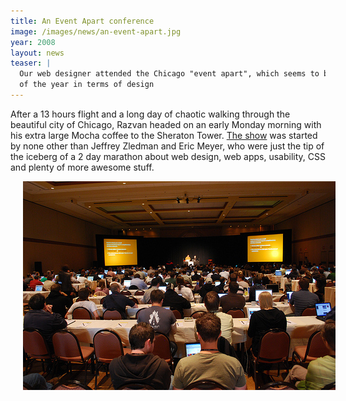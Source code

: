 ```yaml
---
title: An Event Apart conference
image: /images/news/an-event-apart.jpg
year: 2008
layout: news
teaser: |
  Our web designer attended the Chicago "event apart", which seems to be the highlight 
  of the year in terms of design
---
```


After a 13 hours flight and a long day of chaotic walking through the beautiful city
of Chicago, Razvan headed on an early Monday morning with his extra large Mocha coffee
to the Sheraton Tower. [The show][conf] was started by none other than Jeffrey Zledman and
Eric Meyer, who were just the tip of the iceberg of a 2 day marathon about web design,
web apps, usability, CSS and plenty of more awesome stuff.

<img src="/images/news/an-event-apart-3.jpg" alt="chicago" style="margin-left: 20px" />


[conf]: http://www.aneventapart.com/events/2008/chicago/